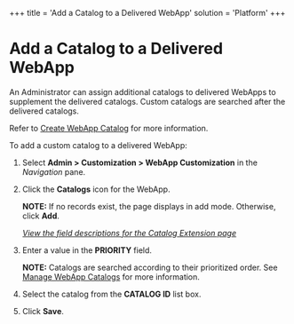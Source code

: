 +++
title = 'Add a Catalog to a Delivered WebApp'
solution = 'Platform'
+++

# Add a Catalog to a Delivered WebApp

An Administrator can assign additional catalogs to delivered WebApps to
supplement the delivered catalogs. Custom catalogs are searched after
the delivered catalogs.

Refer to [Create WebApp Catalog](Create_WebApp_Catalogs.htm) for more
information.

To add a custom catalog to a delivered WebApp:

1.  Select **Admin \> Customization \> WebApp Customization** in the
    *Navigation* pane.

2.  Click the **Catalogs** icon for the WebApp.
    
    **NOTE:** If no records exist, the page displays in add mode.
    Otherwise, click **Add**.
    
    [*View the field descriptions for the Catalog Extension
    page*](../Page_Desc/Catalog_Extension.htm)

3.  Enter a value in the **PRIORITY** field.
    
    **NOTE:** Catalogs are searched according to their prioritized
    order. See [Manage WebApp Catalogs](Manage_Catalogs.htm) for more
    information.

4.  Select the catalog from the **CATALOG ID** list box.

5.  Click **Save**.
